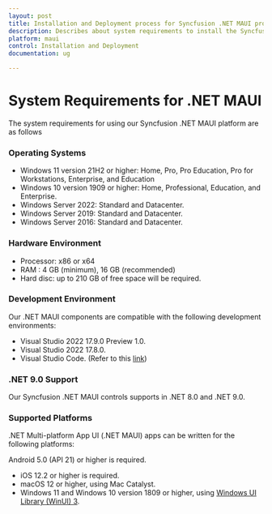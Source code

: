 ```yaml
---
layout: post
title: Installation and Deployment process for Syncfusion .NET MAUI products
description: Describes about system requirements to install the Syncfusion .NET MAUI Components and list of supported platforms. 
platform: maui
control: Installation and Deployment
documentation: ug

---
```


# System Requirements for .NET MAUI

The system requirements for using our Syncfusion .NET MAUI platform are as follows

### Operating Systems

* Windows 11 version 21H2 or higher: Home, Pro, Pro Education, Pro for Workstations, Enterprise, and Education
* Windows 10 version 1909 or higher: Home, Professional, Education, and Enterprise.
* Windows Server 2022: Standard and Datacenter.
* Windows Server 2019: Standard and Datacenter.
* Windows Server 2016: Standard and Datacenter.

### Hardware Environment

* Processor: x86 or x64
* RAM : 4 GB (minimum), 16 GB (recommended)
* Hard disc: up to 210 GB of free space will be required.

### Development Environment

Our .NET MAUI components are compatible with the following development environments:

* Visual Studio 2022 17.9.0 Preview 1.0.
* Visual Studio 2022 17.8.0.
* Visual Studio Code. (Refer to this [link](https://devblogs.microsoft.com/visualstudio/announcing-the-dotnet-maui-extension-for-visual-studio-code/))

### .NET 9.0 Support

Our Syncfusion .NET MAUI controls supports in .NET 8.0 and .NET 9.0.

### Supported Platforms

.NET Multi-platform App UI (.NET MAUI) apps can be written for the following platforms:

Android 5.0 (API 21) or higher is required.
* iOS 12.2 or higher is required.
* macOS 12 or higher, using Mac Catalyst.
* Windows 11 and Windows 10 version 1809 or higher, using [Windows UI Library (WinUI) 3](https://learn.microsoft.com/en-us/windows/apps/winui/winui3/).
